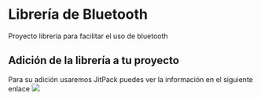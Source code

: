 # Librería de Bluetooth 
 Proyecto librería para facilitar el uso de bluetooth 
 
 
 ## Adición de la librería a tu proyecto
 Para su adición usaremos JitPack puedes ver la información en el siguiente enlace
 [![](https://jitpack.io/v/DarkWayC0de/BluetoothLib.svg)](https://jitpack.io/#DarkWayC0de/BluetoothLib) 
 
 